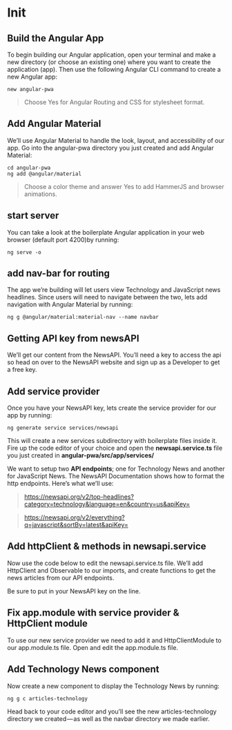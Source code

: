 # Init

## Build the Angular App

To begin building our Angular application, open your terminal and make a new directory (or choose an existing one) where you want to create the application (app). Then use the following Angular CLI command to create a new Angular app:

```
new angular-pwa
```

> Choose Yes for Angular Routing and CSS for stylesheet format.

## Add Angular Material

We’ll use Angular Material to handle the look, layout, and accessibility of our app. Go into the angular-pwa directory you just created and add Angular Material:

```
cd angular-pwa
ng add @angular/material
```

> Choose a color theme and answer Yes to add HammerJS and browser animations.

## start server

You can take a look at the boilerplate Angular application in your web browser (default port 4200)by running:

```
ng serve -o
```

## add nav-bar for routing

The app we’re building will let users view Technology and JavaScript news headlines. Since users will need to navigate between the two, lets add navigation with Angular Material by running:

```
ng g @angular/material:material-nav --name navbar
```

## Getting API key from newsAPI

We’ll get our content from the NewsAPI. You’ll need a key to access the api so head on over to the NewsAPI website and sign up as a Developer to get a free key.

## Add service provider

Once you have your NewsAPI key, lets create the service provider for our app by running:

```
ng generate service services/newsapi
```

This will create a new services subdirectory with boilerplate files inside it. Fire up the code editor of your choice and open the **newsapi.service.ts** file you just created in **angular-pwa/src/app/services/**

We want to setup two **API endpoints**; one for Technology News and another for JavaScript News. The NewsAPI Documentation shows how to format the http endpoints. Here’s what we’ll use:

> https://newsapi.org/v2/top-headlines?category=technology&language=en&country=us&apiKey=

> https://newsapi.org/v2/everything?q=javascript&sortBy=latest&apiKey=

## Add httpClient & methods in newsapi.service

Now use the code below to edit the newsapi.service.ts file. We’ll add HttpClient and Observable to our imports, and create functions to get the news articles from our API endpoints.

Be sure to put in your NewsAPI key on the line.

## Fix app.module with service provider & HttpClient module

To use our new service provider we need to add it and HttpClientModule to our app.module.ts file. Open and edit the app.module.ts file.

## Add Technology News component

Now create a new component to display the Technology News by running:

```
ng g c articles-technology
```

Head back to your code editor and you’ll see the new articles-technology directory we created — as well as the navbar directory we made earlier.
